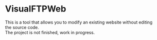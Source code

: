 # VisualFTPWeb
This is a tool that allows you to modify an existing website without editing the source code.</br>
The project is not finished, work in progress.

